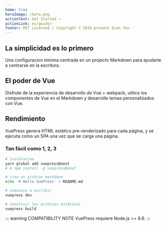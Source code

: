 ```yaml
---
home: true
heroImage: /hero.png
actionText: Get Started →
actionLink: es/guide/
footer: MIT Licensed | Copyright © 2018-present Evan You
---
```


<div style="text-align: center">
  <Bit/>
</div>

<div class="features">
  <div class="feature">
    <h2>La simplicidad es lo primero</h2>
    <p>Una configuracion minima centrada en un projecto Markdown para ayudarle a centrarse en la escritura.</p>
  </div>
  <div class="feature">
    <h2>El poder de Vue</h2>
    <p>Disfrute de la experiencia de desarrollo de Vue + webpack, utilice los componentes de Vue en el Markdown y desarrolle temas personalizados con Vue.</p>
  </div>
  <div class="feature">
    <h2>Rendimiento</h2>
    <p>VuePress genera HTML estático pre-renderizado para cada página, y se ejecuta como un SPA una vez que se carga una página.</p>
  </div>
</div>

### Tan fácil como 1, 2, 3

``` bash
# instalacion
yarn global add vuepress@next 
# O npm install -g vuepress@next

# crea un archivo markdown
echo '# Hello VuePress' > README.md

# comienza a escribir
vuepress dev

# construir los archivos estáticos
vuepress build
```

::: warning COMPATIBILITY NOTE
VuePress requiere Node.js >= 8.6.
:::